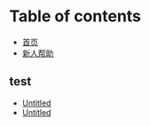 # Table of contents

* [首页](README.md)
* [新人帮助](xin-ren-bang-zhu.md)

## test

* [Untitled](test/untitled.md)
* [Untitled](test/untitled-1.md)

